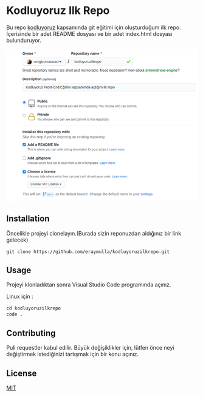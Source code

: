 # Kodluyoruz Ilk Repo

Bu repo [kodluyoruz](https://www.kodluyoruz.org/) kapsamında git eğitimi için oluşturduğum ilk repo. İçerisinde bir adet README dosyası ve bir adet index.html dosyası bulunduruyor.

![kodluyoruz proje resmi](https://raw.githubusercontent.com/Kodluyoruz/taskforce/main/git/odev1/figures/github.png)


## Installation

Öncelikle projeyi clonelayın.(Burada sizin reponuzdan aldığınız bir link gelecek)


```
git clone https://github.com/eraymulla/kodluyoruzilkrepo.git
```

## Usage

Projeyi klonladıktan sonra Visual Studio Code programında açınız.

Linux için :
```
cd kodluyoruzilkrepo
code .
```

## Contributing

Pull requestler kabul edilir. Büyük değişiklikler için, lütfen önce neyi değiştirmek istediğinizi tartışmak için bir konu açınız.

## License 

[MIT](https://choosealicense.com/licenses/mit/)

